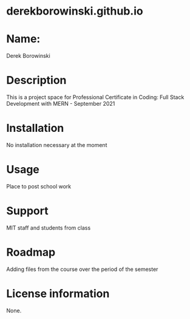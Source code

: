 # derekborowinski.github.io
# Name:
Derek Borowinski
# Description
This is a project space for Professional Certificate in Coding: Full Stack Development with MERN - September 2021
# Installation
No installation necessary at the moment
# Usage
Place to post school work
# Support
MIT staff and students from class
# Roadmap
Adding files from the course over the period of the semester
# License information
None.
